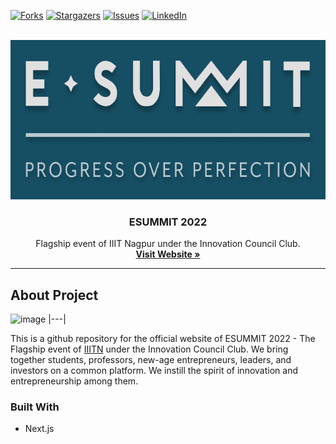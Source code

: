 [![Forks][forks-shield]][forks-url]
[![Stargazers][stars-shield]][stars-url]
[![Issues][issues-shield]][issues-url]
[![LinkedIn][linkedin-shield]][linkedin-url]

<!-- PROJECT LOGO -->
<br />
<div align="center">

   <img src="https://github.com/bhavesh-chaudhari/esummit2022/blob/main/public/logos/logo.png?raw=true" alt="Logo" width="637" height="255"/>
  

  <h3 align="center">ESUMMIT 2022</h3>

  <p align="center">
    Flagship event of IIIT Nagpur under the Innovation Council Club.
    <br />
    <a href="https://esummit.vercel.app/"><strong>Visit Website »</strong></a>
  </p>
</div>

<hr>

## About Project

![image](https://user-images.githubusercontent.com/74975876/151319610-d688e077-c7cd-4e69-8caa-d8f68e09950f.png)
|---|

This is a github repository for the official website of ESUMMIT 2022 - The Flagship event of [IIITN](https://twitter.com/iiitn_official?lang=en) under the Innovation Council Club. 
 We bring together students, professors, new-age entrepreneurs, leaders, and investors on a common platform. We instill the spirit of innovation and entrepreneurship among them.

### Built With 
- Next.js


<!-- MARKDOWN LINKS & IMAGES -->
<!-- https://www.markdownguide.org/basic-syntax/#reference-style-links -->
[forks-shield]: https://img.shields.io/github/forks/bhavesh-chaudhari/esummit2022.svg?style=for-the-badge
[forks-url]: https://github.com/bhavesh-chaudhari/esummit2022/network/members
[stars-shield]: https://img.shields.io/github/stars/bhavesh-chaudhari/esummit2022.svg?style=for-the-badge
[stars-url]: https://github.com/bhavesh-chaudhari/esummit2022/stargazers
[issues-shield]: https://img.shields.io/github/issues/bhavesh-chaudhari/esummit2022.svg?style=for-the-badge
[issues-url]: https://github.com/bhavesh-chaudhari/esummit2022/issues
[license-shield]: https://img.shields.io/github/license/bhavesh-chaudhari/esummit2022.svg?style=for-the-badge
[license-url]: https://github.com/bhavesh-chaudhari/esummit2022/blob/main/LICENSE.txt
[linkedin-shield]: https://img.shields.io/badge/-LinkedIn-black.svg?style=for-the-badge&logo=linkedin&colorB=555
[linkedin-url]:https://www.linkedin.com/in/ace-iiitn-785041204/
